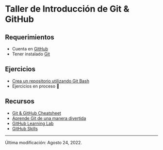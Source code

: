 # Taller de Introducción de Git & GitHub

## Requerimientos
- Cuenta en [GitHub](https://github.com/)
- Tener instalado [Git](https://git-scm.com/downloads)

## Ejercicios

- [Crea un repositorio utilizando Git Bash](https://github.com/mlsayucatan/taller-git-github/tree/main/Ejercicios/Intro-git-bash)
- Ejercicios en proceso :construction_worker:

## Recursos
- [Git & GitHub Cheatsheet](https://training.github.com/downloads/es_ES/github-git-cheat-sheet/)
- [Aprende Git de una manera divertida](https://ohmygit.org/)
- [GitHub Learning Lab](https://lab.github.com/)
- [GitHub Skills](https://skills.github.com/)

---

Última modificación: Agosto 24, 2022.
